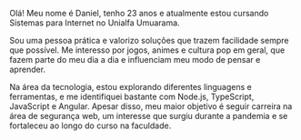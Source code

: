 Olá! Meu nome é Daniel, tenho 23 anos e atualmente estou cursando Sistemas para Internet no Unialfa Umuarama.

Sou uma pessoa prática e valorizo soluções que trazem facilidade sempre que possível. Me interesso por jogos, animes e cultura pop em geral, que fazem parte do meu dia a dia e influenciam meu modo de pensar e aprender.

Na área da tecnologia, estou explorando diferentes linguagens e ferramentas, e me identifiquei bastante com Node.js, TypeScript, JavaScript e Angular. Apesar disso, meu maior objetivo é seguir carreira na área de segurança web, um interesse que surgiu durante a pandemia e se fortaleceu ao longo do curso na faculdade.